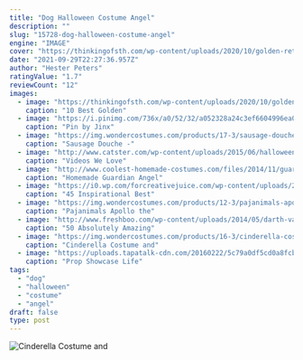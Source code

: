 ```yaml
---
title: "Dog Halloween Costume Angel"
description: ""
slug: "15728-dog-halloween-costume-angel"
engine: "IMAGE"
cover: "https://thinkingofsth.com/wp-content/uploads/2020/10/golden-retriever-dog-halloween-costume-26.jpg"
date: "2021-09-29T22:27:36.957Z"
author: "Hester Peters"
ratingValue: "1.7"
reviewCount: "12"
images:
  - image: "https://thinkingofsth.com/wp-content/uploads/2020/10/golden-retriever-dog-halloween-costume-26.jpg"
    caption: "10 Best Golden"
  - image: "https://i.pinimg.com/736x/a0/52/32/a052328a24c3ef6604996ea010384473.jpg"
    caption: "Pin by Jinx"
  - image: "https://img.wondercostumes.com/products/17-3/sausage-douche.jpg"
    caption: "Sausage Douche -"
  - image: "http://www.catster.com/wp-content/uploads/2015/06/halloween-crazy-cat-kid.jpg"
    caption: "Videos We Love"
  - image: "http://www.coolest-homemade-costumes.com/files/2014/11/guardian-angel-statue-9-year-old-girl-129015-571x800.jpg"
    caption: "Homemade Guardian Angel"
  - image: "https://i0.wp.com/forcreativejuice.com/wp-content/uploads/2017/09/best-friend-halloween-costume-ideas/35-halloween-costume-ideas-for-you-and-your-bff.jpg?w=600&ssl=1"
    caption: "45 Inspirational Best"
  - image: "https://img.wondercostumes.com/products/12-3/pajanimals-apollo-dog-baby-costume.jpg"
    caption: "Pajanimals Apollo the"
  - image: "http://www.freshboo.com/wp-content/uploads/2014/05/darth-vader-dog-costume.jpg"
    caption: "50 Absolutely Amazing"
  - image: "https://img.wondercostumes.com/products/16-3/cinderella-costume-and-magical-mermaid-girls-costumes-set.jpg"
    caption: "Cinderella Costume and"
  - image: "https://uploads.tapatalk-cdn.com/20160222/5c79a0df5cd0a8fcb537caf520a29d3c.jpg"
    caption: "Prop Showcase Life"
tags:
  - "dog"
  - "halloween"
  - "costume"
  - "angel"
draft: false
type: post
---
```



![Cinderella Costume and](https://img.wondercostumes.com/products/16-3/cinderella-costume-and-magical-mermaid-girls-costumes-set.jpg "Cinderella Costume and")


<!--inArticleAds-->

<!--galleryOne-->


<!--inArticleAds-->

<!--galleryTwo-->


<!--galleryThree-->

